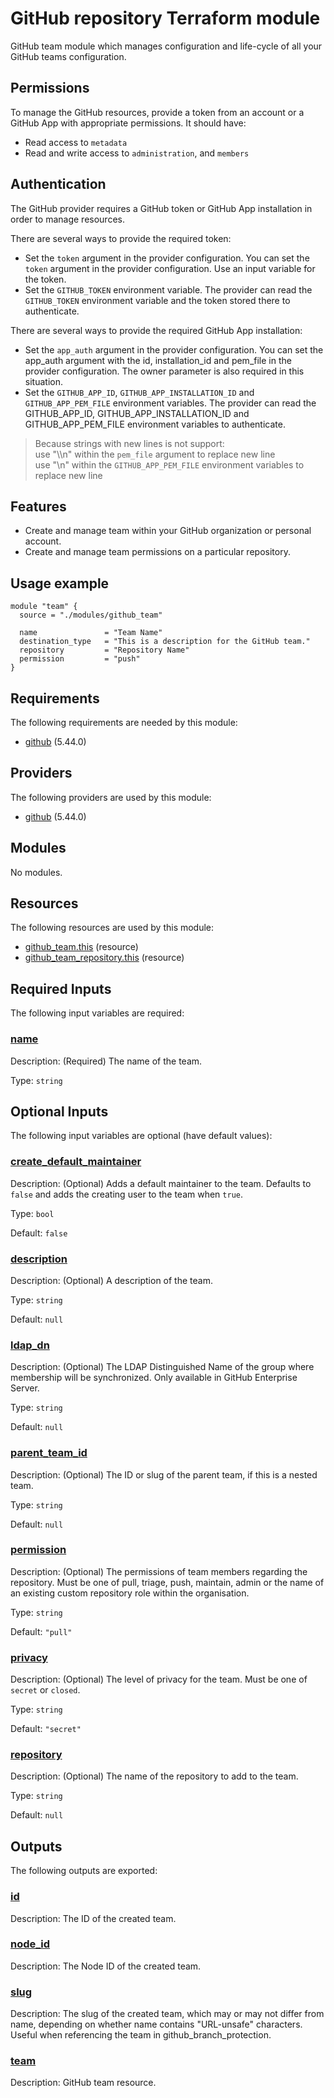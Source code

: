 # GitHub repository Terraform module

GitHub team module which manages configuration and life-cycle 
of all your GitHub teams configuration.

## Permissions

To manage the GitHub resources, provide a token from an account or a GitHub App with 
appropriate permissions. It should have:

* Read access to `metadata`
* Read and write access to `administration`, and `members`

## Authentication

The GitHub provider requires a GitHub token or GitHub App installation in order to manage resources.

There are several ways to provide the required token:

- Set the `token` argument in the provider configuration. You can set the `token` argument in the provider configuration. Use an
input variable for the token.
- Set the `GITHUB_TOKEN` environment variable. The provider can read the `GITHUB_TOKEN` environment variable and the token stored there
to authenticate.

There are several ways to provide the required GitHub App installation:

- Set the `app_auth` argument in the provider configuration. You can set the app_auth argument with the id, installation_id and pem_file
in the provider configuration. The owner parameter is also required in this situation.
- Set the `GITHUB_APP_ID`, `GITHUB_APP_INSTALLATION_ID` and `GITHUB_APP_PEM_FILE` environment variables. The provider can read the GITHUB_APP_ID,
GITHUB_APP_INSTALLATION_ID and GITHUB_APP_PEM_FILE environment variables to authenticate.

> Because strings with new lines is not support:</br>
> use "\\\n" within the `pem_file` argument to replace new line</br>
> use "\n" within the `GITHUB_APP_PEM_FILE` environment variables to replace new line</br>

## Features

- Create and manage team within your GitHub organization or personal account.
- Create and manage team permissions on a particular repository.

## Usage example
```hcl
module "team" {
  source = "./modules/github_team"

  name               = "Team Name"
  destination_type   = "This is a description for the GitHub team."
  repository         = "Repository Name"
  permission         = "push"
}
```

<!-- BEGIN_TF_DOCS -->
## Requirements

The following requirements are needed by this module:

- <a name="requirement_github"></a> [github](#requirement\_github) (5.44.0)

## Providers

The following providers are used by this module:

- <a name="provider_github"></a> [github](#provider\_github) (5.44.0)

## Modules

No modules.

## Resources

The following resources are used by this module:

- [github_team.this](https://registry.terraform.io/providers/integrations/github/5.44.0/docs/resources/team) (resource)
- [github_team_repository.this](https://registry.terraform.io/providers/integrations/github/5.44.0/docs/resources/team_repository) (resource)

## Required Inputs

The following input variables are required:

### <a name="input_name"></a> [name](#input\_name)

Description: (Required) The name of the team.

Type: `string`

## Optional Inputs

The following input variables are optional (have default values):

### <a name="input_create_default_maintainer"></a> [create\_default\_maintainer](#input\_create\_default\_maintainer)

Description: (Optional) Adds a default maintainer to the team. Defaults to `false` and adds the creating user to the team when `true`.

Type: `bool`

Default: `false`

### <a name="input_description"></a> [description](#input\_description)

Description: (Optional) A description of the team.

Type: `string`

Default: `null`

### <a name="input_ldap_dn"></a> [ldap\_dn](#input\_ldap\_dn)

Description: (Optional) The LDAP Distinguished Name of the group where membership will be synchronized. Only available in GitHub Enterprise Server.

Type: `string`

Default: `null`

### <a name="input_parent_team_id"></a> [parent\_team\_id](#input\_parent\_team\_id)

Description: (Optional) The ID or slug of the parent team, if this is a nested team.

Type: `string`

Default: `null`

### <a name="input_permission"></a> [permission](#input\_permission)

Description: (Optional) The permissions of team members regarding the repository. Must be one of pull, triage, push, maintain, admin or the name of an existing custom repository role within the organisation.

Type: `string`

Default: `"pull"`

### <a name="input_privacy"></a> [privacy](#input\_privacy)

Description: (Optional) The level of privacy for the team. Must be one of `secret` or `closed`.

Type: `string`

Default: `"secret"`

### <a name="input_repository"></a> [repository](#input\_repository)

Description: (Optional) The name of the repository to add to the team.

Type: `string`

Default: `null`

## Outputs

The following outputs are exported:

### <a name="output_id"></a> [id](#output\_id)

Description: The ID of the created team.

### <a name="output_node_id"></a> [node\_id](#output\_node\_id)

Description: The Node ID of the created team.

### <a name="output_slug"></a> [slug](#output\_slug)

Description: The slug of the created team, which may or may not differ from name, depending on whether name contains "URL-unsafe" characters. Useful when referencing the team in github\_branch\_protection.

### <a name="output_team"></a> [team](#output\_team)

Description: GitHub team resource.
<!-- END_TF_DOCS -->